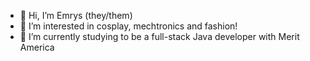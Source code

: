 - 👋 Hi, I’m Emrys (they/them)
- 👀 I’m interested in cosplay, mechtronics and fashion!
- 🌱 I’m currently studying to be a full-stack Java developer with Merit America
<!---
eckoup/eckoup is a ✨ special ✨ repository because its `README.md` (this file) appears on your GitHub profile.
You can click the Preview link to take a look at your changes.
--->
